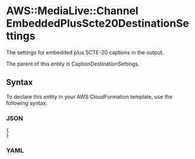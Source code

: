 # AWS::MediaLive::Channel EmbeddedPlusScte20DestinationSettings<a name="aws-properties-medialive-channel-embeddedplusscte20destinationsettings"></a>

The settings for embedded plus SCTE\-20 captions in the output\.

The parent of this entity is CaptionDestinationSettings\.

## Syntax<a name="aws-properties-medialive-channel-embeddedplusscte20destinationsettings-syntax"></a>

To declare this entity in your AWS CloudFormation template, use the following syntax:

### JSON<a name="aws-properties-medialive-channel-embeddedplusscte20destinationsettings-syntax.json"></a>

```
{
}
```

### YAML<a name="aws-properties-medialive-channel-embeddedplusscte20destinationsettings-syntax.yaml"></a>

```
```